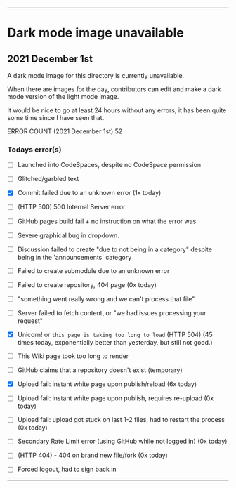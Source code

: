 
***

# Dark mode image unavailable

## 2021 December 1st

A dark mode image for this directory is currently unavailable.

When there are images for the day, contributors can edit and make a dark mode version of the light mode image.

It would be nice to go at least 24 hours without any errors, it has been quite some time since I have seen that.

ERROR COUNT (2021 December 1st) 52

### Todays error(s)

- [ ] Launched into CodeSpaces, despite no CodeSpace permission

- [ ] Glitched/garbled text

- [x] Commit failed due to an unknown error (1x today)

- [ ] (HTTP 500) 500 Internal Server error <!-- 2021 October 25th !-->

- [ ] GitHub pages build fail + no instruction on what the error was

- [ ] Severe graphical bug in dropdown.

- [ ] Discussion failed to create "due to not being in a category" despite being in the 'announcements' category

- [ ] Failed to create submodule due to an unknown error

- [ ] Failed to create repository, 404 page (0x today)

- [ ] "something went really wrong and we can't process that file"

- [ ] Server failed to fetch content, or "we had issues processing your request"

- [X] Unicorn! or `this page is taking too long to load` (HTTP 504) (45 times today, exponentially better than yesterday, but still not good.) <!-- my account has too many variables to calculate when constantly refreshing, although this is the first time it has done it on my profile page. !-->

- [ ] This Wiki page took too long to render

- [ ] GitHub claims that a repository doesn't exist (temporary)

- [x] Upload fail: instant white page upon publish/reload (6x today)

- [ ] Upload fail: instant white page upon publish, requires re-upload (0x today)

- [ ] Upload fail: upload got stuck on last 1-2 files, had to restart the process (0x today)

- [ ] Secondary Rate Limit error (using GitHub while not logged in) (0x today)

- [ ] (HTTP 404) - 404 on brand new file/fork (0x today)

- [ ] Forced logout, had to sign back in

<!--
~~- [)x(] Unique find: 404 page for a link that should honestly go to the mobile version of GitHub (m.github.com should NOT be a GitHub pages shortcut)~~ <!-- Obsolete, will not need to be mentioned again !-->

***
